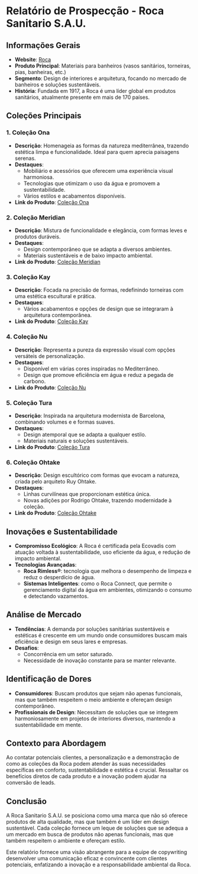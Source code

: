 # Relatório de Prospecção - Roca Sanitario S.A.U.

## Informações Gerais
- **Website**: [Roca](https://www.roca.com)
- **Produto Principal**: Materiais para banheiros (vasos sanitários, torneiras, pias, banheiras, etc.)
- **Segmento**: Design de interiores e arquitetura, focando no mercado de banheiros e soluções sustentáveis.
- **História**: Fundada em 1917, a Roca é uma líder global em produtos sanitários, atualmente presente em mais de 170 países.

## Coleções Principais
### 1. **Coleção Ona**
- **Descrição**: Homenageia as formas da natureza mediterrânea, trazendo estética limpa e funcionalidade. Ideal para quem aprecia paisagens serenas.
- **Destaques**: 
  - Mobiliário e acessórios que oferecem uma experiência visual harmoniosa.
  - Tecnologias que otimizam o uso da água e promovem a sustentabilidade.
  - Vários estilos e acabamentos disponíveis.
- **Link do Produto**: [Coleção Ona](https://www.roca.com/launches/ona)

### 2. **Coleção Meridian**
- **Descrição**: Mistura de funcionalidade e elegância, com formas leves e produtos duráveis.
- **Destaques**: 
  - Design contemporâneo que se adapta a diversos ambientes.
  - Materiais sustentáveis e de baixo impacto ambiental.
- **Link do Produto**: [Coleção Meridian](https://www.roca.com/meridian)

### 3. **Coleção Kay**
- **Descrição**: Focada na precisão de formas, redefinindo torneiras com uma estética escultural e prática.
- **Destaques**: 
  - Vários acabamentos e opções de design que se integraram à arquitetura contemporânea.
- **Link do Produto**: [Coleção Kay](https://www.roca.com/kay)

### 4. **Coleção Nu**
- **Descrição**: Representa a pureza da expressão visual com opções versáteis de personalização.
- **Destaques**: 
  - Disponível em várias cores inspiradas no Mediterrâneo.
  - Design que promove eficiência em água e reduz a pegada de carbono.
- **Link do Produto**: [Coleção Nu](https://www.roca.com/nu)

### 5. **Coleção Tura**
- **Descrição**: Inspirada na arquitetura modernista de Barcelona, combinando volumes e e formas suaves.
- **Destaques**:
  - Design atemporal que se adapta a qualquer estilo. 
  - Materiais naturais e soluções sustentáveis.
- **Link do Produto**: [Coleção Tura](https://www.roca.com/tura)

### 6. **Coleção Ohtake**
- **Descrição**: Design escultórico com formas que evocam a natureza, criada pelo arquiteto Ruy Ohtake.
- **Destaques**:
  - Linhas curvilíneas que proporcionam estética única.
  - Novas adições por Rodrigo Ohtake, trazendo modernidade à coleção.
- **Link do Produto**: [Coleção Ohtake](https://www.roca.com/ohtake)

## Inovações e Sustentabilidade
- **Compromisso Ecológico**: A Roca é certificada pela Ecovadis com atuação voltada à sustentabilidade, uso eficiente da água, e redução de impacto ambiental.
- **Tecnologias Avançadas**: 
  - **Roca Rimless®**: tecnologia que melhora o desempenho de limpeza e reduz o desperdício de água.
  - **Sistemas Inteligentes**: como o Roca Connect, que permite o gerenciamento digital da água em ambientes, otimizando o consumo e detectando vazamentos.

## Análise de Mercado
- **Tendências**: A demanda por soluções sanitárias sustentáveis e estéticas é crescente em um mundo onde consumidores buscam mais eficiência e design em seus lares e empresas.
- **Desafios**: 
  - Concorrência em um setor saturado.
  - Necessidade de inovação constante para se manter relevante.

## Identificação de Dores
- **Consumidores**: Buscam produtos que sejam não apenas funcionais, mas que também respeitem o meio ambiente e ofereçam design contemporâneo.
- **Profissionais de Design**: Necessitam de soluções que se integrem harmoniosamente em projetos de interiores diversos, mantendo a sustentabilidade em mente.

## Contexto para Abordagem
Ao contatar potenciais clientes, a personalização e a demonstração de como as coleções da Roca podem atender às suas necessidades específicas em conforto, sustentabilidade e estética é crucial. Ressaltar os benefícios diretos de cada produto e a inovação podem ajudar na conversão de leads.

## Conclusão
A Roca Sanitario S.A.U. se posiciona como uma marca que não só oferece produtos de alta qualidade, mas que também é um líder em design sustentável. Cada coleção fornece um leque de soluções que se adequa a um mercado em busca de produtos não apenas funcionais, mas que também respeitem o ambiente e ofereçam estilo.

Este relatório fornece uma visão abrangente para a equipe de copywriting desenvolver uma comunicação eficaz e convincente com clientes potenciais, enfatizando a inovação e a responsabilidade ambiental da Roca.